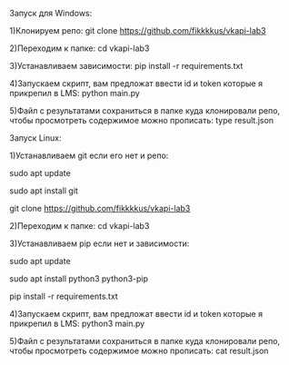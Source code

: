 Запуск для Windows:

1)Клонируем репо: 
git clone https://github.com/fikkkkus/vkapi-lab3

2)Переходим к папке: 
cd vkapi-lab3

3)Устанавливаем зависимости: 
pip install -r requirements.txt

4)Запускаем скрипт, вам предложат ввести id и token которые я прикрепил в LMS: 
python main.py

5)Файл с результатами сохраниться в папке куда клонировали репо, чтобы просмотреть содержимое можно прописать: 
type result.json


Запуск Linux:

1)Устанавливаем git если его нет и репо:

sudo apt update

sudo apt install git

git clone https://github.com/fikkkkus/vkapi-lab3

2)Переходим к папке: 
cd vkapi-lab3

3)Устанавливаем pip если нет и зависимости: 

sudo apt update

sudo apt install python3 python3-pip

pip install -r requirements.txt

4)Запускаем скрипт, вам предложат ввести id и token которые я прикрепил в LMS: 
python3 main.py

5)Файл с результатами сохраниться в папке куда клонировали репо, чтобы просмотреть содержимое можно прописать: 
cat result.json
